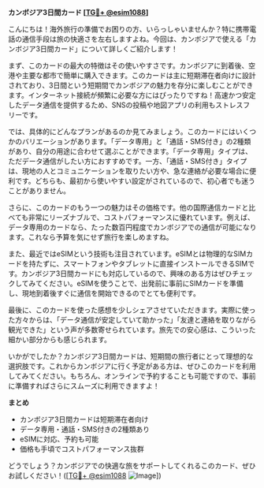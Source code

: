**カンボジア3日間カード [[TG💪+ @esim1088](https://t.me/s/esim1088)]**

こんにちは！海外旅行の準備でお困りの方、いらっしゃいませんか？特に携帯電話の通信手段は旅の快適さを左右しますよね。今回は、カンボジアで使える「カンボジア3日間カード」について詳しくご紹介します！

まず、このカードの最大の特徴はその使いやすさです。カンボジアに到着後、空港や主要な都市で簡単に購入できます。このカードは主に短期滞在者向けに設計されており、3日間という短期間でカンボジアの魅力を存分に楽しむことができます。インターネット接続が頻繁に必要な方にはぴったりですね！高速かつ安定したデータ通信を提供するため、SNSの投稿や地図アプリの利用もストレスフリーです。

では、具体的にどんなプランがあるのか見てみましょう。このカードにはいくつかのバリエーションがあります。「データ専用」と「通話・SMS付き」の2種類があり、自分の用途に合わせて選ぶことができます。「データ専用」タイプは、ただデータ通信がしたい方におすすめです。一方、「通話・SMS付き」タイプは、現地の人とコミュニケーションを取りたい方や、急な連絡が必要な場合に便利です。どちらも、最初から使いやすい設定がされているので、初心者でも迷うことがありません。

さらに、このカードのもう一つの魅力はその価格です。他の国際通信カードと比べても非常にリーズナブルで、コストパフォーマンスに優れています。例えば、データ専用のカードなら、たった数百円程度でカンボジアでの通信が可能になります。これなら予算を気にせず旅行を楽しめますね。

また、最近ではeSIMという技術も注目されています。eSIMとは物理的なSIMカードを持たずに、スマートフォンやタブレットに直接インストールできるSIMです。カンボジア3日間カードにも対応しているので、興味のある方はぜひチェックしてみてください。eSIMを使うことで、出発前に事前にSIMカードを準備し、現地到着後すぐに通信を開始できるのでとても便利です。

最後に、このカードを使った感想を少しシェアさせていただきます。実際に使った方々からは、「データ通信が安定していて助かった」「友達と連絡を取りながら観光できた」という声が多数寄せられています。旅先での安心感は、こういった細かい部分からも感じられます。

いかがでしたか？カンボジア3日間カードは、短期間の旅行者にとって理想的な選択肢です。これからカンボジアに行く予定がある方は、ぜひこのカードを利用してみてください。もちろん、オンラインで予約することも可能ですので、事前に準備すればさらにスムーズに利用できますよ！

**まとめ**
- カンボジア3日間カードは短期滞在者向け
- データ専用・通話・SMS付きの2種類あり
- eSIMに対応、予約も可能
- 価格も手頃でコストパフォーマンス抜群

どうでしょう？カンボジアでの快適な旅をサポートしてくれるこのカード、ぜひお試しください！([[TG💪+ @esim1088](https://t.me/s/esim1088) ![Image](https://i.postimg.cc/Y0z9fWf4/image.png)])
